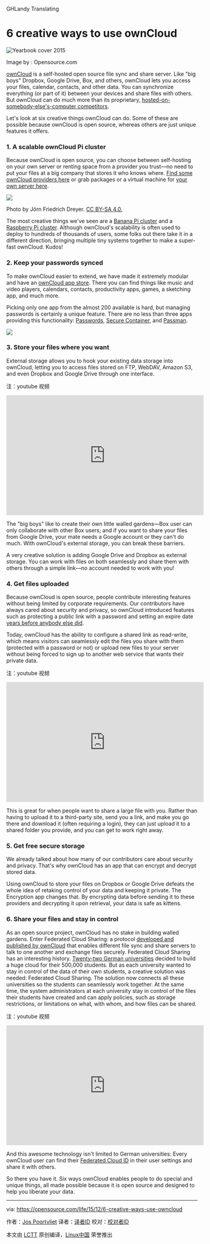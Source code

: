 GHLandy Translating

6 creative ways to use ownCloud
================================================================================
![Yearbook cover 2015](https://opensource.com/sites/default/files/styles/image-full-size/public/images/business/osdc-open-source-yearbook-lead1-inc0335020sw-201511-01.png)

Image by : Opensource.com

[ownCloud][1] is a self-hosted open source file sync and share server. Like "big boys" Dropbox, Google Drive, Box, and others, ownCloud lets you access your files, calendar, contacts, and other data. You can synchronize everything (or part of it) between your devices and share files with others. But ownCloud can do much more than its proprietary, [hosted-on-somebody-else's-computer competitors][2].

Let's look at six creative things ownCloud can do. Some of these are possible because ownCloud is open source, whereas others are just unique features it offers.

### 1. A scalable ownCloud Pi cluster ###

Because ownCloud is open source, you can choose between self-hosting on your own server or renting space from a provider you trust—no need to put your files at a big company that stores it who knows where. [Find some ownCloud providers here][3] or grab packages or a virtual machine for [your own server here][4].

![](https://opensource.com/sites/default/files/images/life-uploads/banana-pi-owncloud-cluster.jpg)

Photo by Jörn Friedrich Dreyer. [CC BY-SA 4.0.][5]

The most creative things we've seen are a [Banana Pi cluster][6] and a [Raspberry Pi cluster][7]. Although ownCloud's scalability is often used to deploy to hundreds of thousands of users, some folks out there take it in a different direction, bringing multiple tiny systems together to make a super-fast ownCloud. Kudos!

### 2. Keep your passwords synced ###

To make ownCloud easier to extend, we have made it extremely modular and have an [ownCloud app store][8]. There you can find things like music and video players, calendars, contacts, productivity apps, games, a sketching app, and much more.

Picking only one app from the almost 200 available is hard, but managing passwords is certainly a unique feature. There are no less than three apps providing this functionality: [Passwords][9], [Secure Container][10], and [Passman][11].

![](https://opensource.com/sites/default/files/images/life-uploads/password.png)

### 3. Store your files where you want ###

External storage allows you to hook your existing data storage into ownCloud, letting you to access files stored on FTP, WebDAV, Amazon S3, and even Dropbox and Google Drive through one interface.

注：youtube 视频
<iframe width="520" height="315" frameborder="0" allowfullscreen="" src="https://www.youtube.com/embed/uezzFDRnoPY"></iframe>

The "big boys" like to create their own little walled gardens—Box user can only collaborate with other Box users; and if you want to share your files from Google Drive, your mate needs a Google account or they can't do much. With ownCloud's external storage, you can break these barriers.

A very creative solution is adding Google Drive and Dropbox as external storage. You can work with files on both seamlessly and share them with others through a simple link—no account needed to work with you!

### 4. Get files uploaded ###

Because ownCloud is open source, people contribute interesting features without being limited by corporate requirements. Our contributors have always cared about security and privacy, so ownCloud introduced features such as protecting a public link with a password and setting an expire date [years before anybody else did][12].

Today, ownCloud has the ability to configure a shared link as read-write, which means visitors can seamlessly edit the files you share with them (protected with a password or not) or upload new files to your server without being forced to sign up to another web service that wants their private data.

注：youtube 视频
<iframe width="520" height="315" frameborder="0" allowfullscreen="" src="https://www.youtube.com/embed/3GSppxEhmZY"></iframe>

This is great for when people want to share a large file with you. Rather than having to upload it to a third-party site, send you a link, and make you go there and download it (often requiring a login), they can just upload it to a shared folder you provide, and you can get to work right away.

### 5. Get free secure storage ###

We already talked about how many of our contributors care about security and privacy. That's why ownCloud has an app that can encrypt and decrypt stored data.

Using ownCloud to store your files on Dropbox or Google Drive defeats the whole idea of retaking control of your data and keeping it private. The Encryption app changes that. By encrypting data before sending it to these providers and decrypting it upon retrieval, your data is safe as kittens.

### 6. Share your files and stay in control ###

As an open source project, ownCloud has no stake in building walled gardens. Enter Federated Cloud Sharing: a protocol [developed and published by ownCloud][13] that enables different file sync and share servers to talk to one another and exchange files securely. Federated Cloud Sharing has an interesting history. [Twenty-two German universities][14] decided to build a huge cloud for their 500,000 students. But as each university wanted to stay in control of the data of their own students, a creative solution was needed: Federated Cloud Sharing. The solution now connects all these universities so the students can seamlessly work together. At the same time, the system administrators at each university stay in control of the files their students have created and can apply policies, such as storage restrictions, or limitations on what, with whom, and how files can be shared.

注：youtube 视频
<iframe width="520" height="315" frameborder="0" allowfullscreen="" src="https://www.youtube.com/embed/9-JEmlH2DEg"></iframe>

And this awesome technology isn't limited to German universities: Every ownCloud user can find their [Federated Cloud ID][15] in their user settings and share it with others.

So there you have it. Six ways ownCloud enables people to do special and unique things, all made possible because it is open source and designed to help you liberate your data.


--------------------------------------------------------------------------------

via: https://opensource.com/life/15/12/6-creative-ways-use-owncloud

作者：[Jos Poortvliet][a]
译者：[译者ID](https://github.com/译者ID)
校对：[校对者ID](https://github.com/校对者ID)

本文由 [LCTT](https://github.com/LCTT/TranslateProject) 原创编译，[Linux中国](https://linux.cn/) 荣誉推出

[a]:https://opensource.com/users/jospoortvliet
[1]:https://owncloud.com/
[2]:https://blogs.fsfe.org/mk/new-stickers-and-leaflets-no-cloud-and-e-mail-self-defense/
[3]:https://owncloud.org/providers
[4]:https://owncloud.org/install/#instructions-server
[5]:https://creativecommons.org/licenses/by-sa/4.0/
[6]:http://www.owncluster.de/
[7]:https://christopherjcoleman.wordpress.com/2013/01/05/host-your-owncloud-on-a-raspberry-pi-cluster/
[8]:https://apps.owncloud.com/
[9]:https://apps.owncloud.com/content/show.php/Passwords?content=170480
[10]:https://apps.owncloud.com/content/show.php/Secure+Container?content=167268
[11]:https://apps.owncloud.com/content/show.php/Passman?content=166285
[12]:https://owncloud.com/owncloud45-community/
[13]:http://karlitschek.de/2015/08/announcing-the-draft-federated-cloud-sharing-api/
[14]:https://owncloud.com/customer/sciebo/
[15]:https://owncloud.org/federation/
